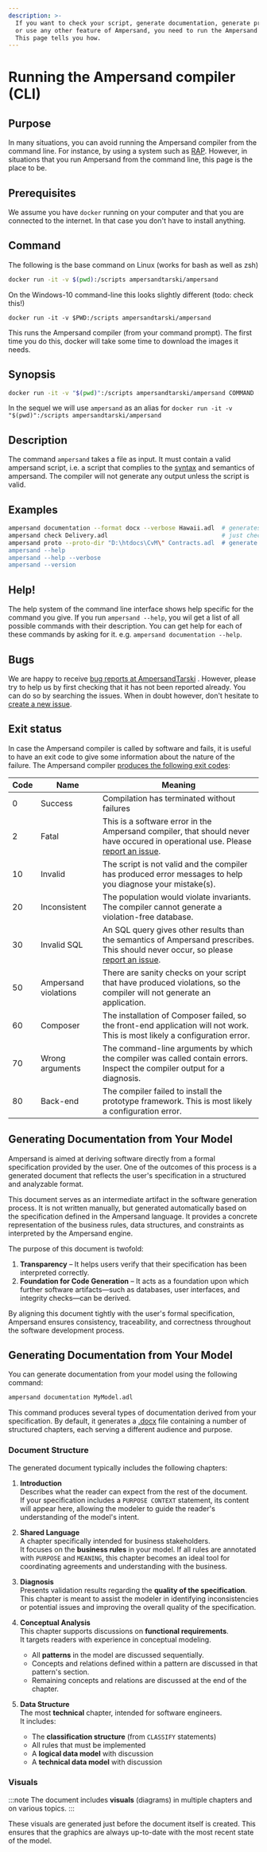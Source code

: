 ```yaml
---
description: >-
  If you want to check your script, generate documentation, generate prototypes
  or use any other feature of Ampersand, you need to run the Ampersand compiler.
  This page tells you how.
---
```


# Running the Ampersand compiler (CLI)

## Purpose

In many situations, you can avoid running the Ampersand compiler from the command line. For instance, by using a system such as [RAP](https://rap.cs.ou.nl). However, in situations that you run Ampersand from the command line, this page is the place to be.

## Prerequisites

We assume you have `docker` running on your computer and that you are connected to the internet. In that case you don't have to install anything.

## Command

The following is the base command on Linux (works for bash as well as zsh)

```bash
docker run -it -v $(pwd):/scripts ampersandtarski/ampersand
```

On the Windows-10 command-line this looks slightly different (todo: check this!)

```
docker run -it -v $PWD:/scripts ampersandtarski/ampersand
```

This runs the Ampersand compiler (from your command prompt). The first time you do this, docker will take some time to download the images it needs.

## Synopsis

```bash
docker run -it -v "$(pwd)":/scripts ampersandtarski/ampersand COMMAND [OPTIONS] FILE
```

In the sequel we will use `ampersand` as an alias for `docker run -it -v "$(pwd)":/scripts ampersandtarski/ampersand`

## Description

The command `ampersand` takes a file as input. It must contain a valid ampersand script, i.e. a script that complies to the [syntax](./reference-material/how-to-read-syntax-statements) and semantics of ampersand. The compiler will not generate any output unless the script is valid.

## Examples

```bash
ampersand documentation --format docx --verbose Hawaii.adl  # generates a specification document for Hawaii.adl
ampersand check Delivery.adl                                # just check Delivery.adl for errors
ampersand proto --proto-dir "D:\htdocs\CvM\" Contracts.adl  # generate a prototype from Contracts.adl and write the application to the specified directory.
ampersand --help
ampersand --help --verbose
ampersand --version
```

## Help!

The help system of the command line interface shows help specific for the command you give. If you run `ampersand --help`, you wil get a list of all possible commands with their description. You can get help for each of these commands by asking for it. e.g. `ampersand documentation --help`.

## Bugs

We are happy to receive [bug reports at AmpersandTarski](https://github.com/AmpersandTarski/ampersand/issues) . However, please try to help us by first checking that it has not been reported already. You can do so by searching the issues. When in doubt however, don't hesitate to [create a new issue](https://github.com/AmpersandTarski/ampersand/issues).

## Exit status

In case the Ampersand compiler is called by software and fails, it is useful to have an exit code to give some information about the nature of the failure. The Ampersand compiler [produces the following exit codes](https://github.com/AmpersandTarski/Ampersand/blob/main/src/Ampersand/Basics/Exit.hs):

| Code | Name                 | Meaning                                                                                                                                                                                 |
| ---- | -------------------- | --------------------------------------------------------------------------------------------------------------------------------------------------------------------------------------- |
| 0    | Success              | Compilation has terminated without failures                                                                                                                                             |
| 2    | Fatal                | This is a software error in the Ampersand compiler, that should never have occured in operational use. Please [report an issue](https://github.com/AmpersandTarski/ampersand/issues).   |
| 10   | Invalid              | The script is not valid and the compiler has produced error messages to help you diagnose your mistake(s).                                                                              |
| 20   | Inconsistent         | The population would violate invariants. The compiler cannot generate a violation-free database.                                                                                        |
| 30   | Invalid SQL          | An SQL query gives other results than the semantics of Ampersand prescribes. This should never occur, so please [report an issue](https://github.com/AmpersandTarski/ampersand/issues). |
| 50   | Ampersand violations | There are sanity checks on your script that have produced violations, so the compiler will not generate an application.                                                                 |
| 60   | Composer             | The installation of Composer failed, so the front-end application will not work. This is most likely a configuration error.                                                             |
| 70   | Wrong arguments      | The command-line arguments by which the compiler was called contain errors. Inspect the compiler output for a diagnosis.                                                                |
| 80   | Back-end             | The compiler failed to install the prototype framework. This is most likely a configuration error.                                                                                      |


## Generating Documentation from Your Model

Ampersand is aimed at deriving software directly from a formal specification provided by the user. One of the outcomes of this process is a generated document that reflects the user's specification in a structured and analyzable format.

This document serves as an intermediate artifact in the software generation process. It is not written manually, but generated automatically based on the specification defined in the Ampersand language. It provides a concrete representation of the business rules, data structures, and constraints as interpreted by the Ampersand engine.

The purpose of this document is twofold:

1. **Transparency** – It helps users verify that their specification has been interpreted correctly.
2. **Foundation for Code Generation** – It acts as a foundation upon which further software artifacts—such as databases, user interfaces, and integrity checks—can be derived.

By aligning this document tightly with the user's formal specification, Ampersand ensures consistency, traceability, and correctness throughout the software development process.


## Generating Documentation from Your Model

You can generate documentation from your model using the following command:

```bash
ampersand documentation MyModel.adl
```

This command produces several types of documentation derived from your specification. By default, it generates a <a href="https://fileinfo.com/extension/docx" target="_blank" rel="noopener noreferrer">.docx</a> file containing a number of structured chapters, each serving a different audience and purpose.

### Document Structure

The generated document typically includes the following chapters:

1. **Introduction**  
   Describes what the reader can expect from the rest of the document.  
   If your specification includes a `PURPOSE CONTEXT` statement, its content will appear here, allowing the modeler to guide the reader's understanding of the model's intent.

2. **Shared Language**  
   A chapter specifically intended for business stakeholders.  
   It focuses on the **business rules** in your model. If all rules are annotated with `PURPOSE` and `MEANING`, this chapter becomes an ideal tool for coordinating agreements and understanding with the business.

3. **Diagnosis**  
   Presents validation results regarding the **quality of the specification**.  
   This chapter is meant to assist the modeler in identifying inconsistencies or potential issues and improving the overall quality of the specification.

4. **Conceptual Analysis**  
   This chapter supports discussions on **functional requirements**.  
   It targets readers with experience in conceptual modeling.  
   - All **patterns** in the model are discussed sequentially.  
   - Concepts and relations defined within a pattern are discussed in that pattern's section.  
   - Remaining concepts and relations are discussed at the end of the chapter.

5. **Data Structure**  
   The most **technical** chapter, intended for software engineers.  
   It includes:
   - The **classification structure** (from `CLASSIFY` statements)  
   - All rules that must be implemented  
   - A **logical data model** with discussion  
   - A **technical data model** with discussion

### Visuals

:::note
The document includes **visuals** (diagrams) in multiple chapters and on various topics.
:::

These visuals are generated just before the document itself is created. This ensures that the graphics are always up-to-date with the most recent state of the model.



